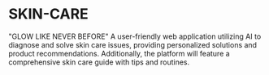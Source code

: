 # SKIN-CARE
"GLOW LIKE NEVER BEFORE"  A user-friendly web application utilizing AI to diagnose and solve skin care issues, providing personalized solutions and product recommendations.  Additionally, the platform will feature a comprehensive skin care guide with tips and routines.

